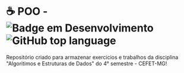 # ☕ POO - ![Badge em Desenvolvimento](http://img.shields.io/static/v1?label=STATUS&message=FINISHED&color=CDB38B&style=for-the-badge) ![GitHub top language](https://img.shields.io/github/languages/top/marinastefane/prog-2?style=for-the-badge&color=CDB38B)
Repositório criado para armazenar exercicios e trabalhos da disciplina "Algoritimos e Estruturas de Dados" do 4° semestre - CEFET-MG!
